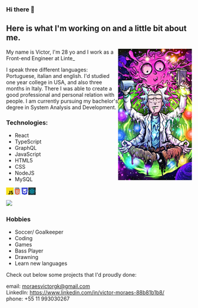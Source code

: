 ### Hi there 👋 
## Here is what I'm working on and a little bit about me. 
<img align = right src = "rickTranscending.jpg" width = 200px>
<p> My name is Victor, I'm 28 yo and I work as a Front-end Engineer at Linte_  <p>
<p> I speak three different languages: Portuguese, italian and english. I'd studied one year college in USA, and also three months in Italy. There I was able to create a good professional and personal relation with people. I am currently pursuing my bachelor's degree in System Analysis and Development.<p>
  
  ### Technologies:
  - React
  - TypeScript
  - GraphQL
  - JavaScript
  - HTML5
  - CSS
  - NodeJS
  - MySQL
  
<img align = left src="jsLogo.jpg" width = 20>
<img align = left src="logoHtml.jpg" width = 20>
<img align = left src="cssLogo.jpg" width = 20>
<img align = left src="reactLogo.jpg" width = 20><br><br>
  
  <div>
    <img =10px src="https://github-readme-stats.vercel.app/api?username=moraesvictor&show_icons=true&theme=radical"/>
   </div>
   
### Hobbies
 - Soccer/ Goalkeeper
 - Coding
 - Games
 - Bass Player
 - Drawning
 - Learn new languages

  <p>Check out below some projects that I'd proudly done: <p>
  
 <span> email: moraesvictorgk@gmail.com </span><br>
 <span> LinkedIn: https://www.linkedin.com/in/victor-moraes-88b81b1b8/</span><br>
 <span> phone: +55 11 993030267</span>
  
 
  
